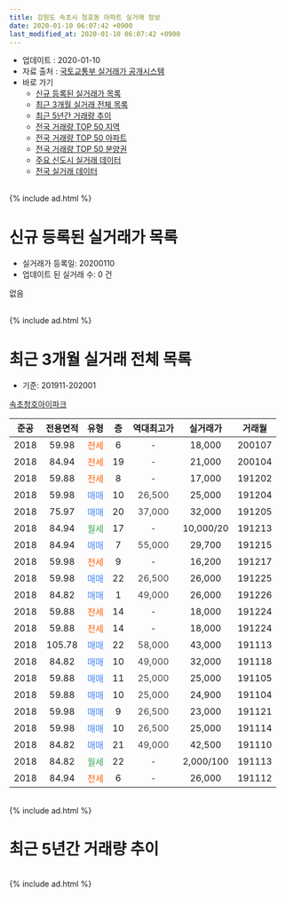 ```yaml
---
title: 강원도 속초시 청호동 아파트 실거래 정보
date: 2020-01-10 06:07:42 +0900
last_modified_at: 2020-01-10 06:07:42 +0900
---
```


* 업데이트 : 2020-01-10
* 자료 출처 : [국토교통부 실거래가 공개시스템](http://rt.molit.go.kr)
* 바로 가기
    * [신규 등록된 실거래가 목록](#신규-등록된-실거래가-목록)
    * [최근 3개월 실거래 전체 목록](#최근-3개월-실거래-전체-목록)
    * [최근 5년간 거래량 추이](#최근-5년간-거래량-추이)
    * [전국 거래량 TOP 50 지역](https://inasie.github.io/apt-trade-info/최근-3개월-전국에서-가장-거래가-많이-발생한-지역)
    * [전국 거래량 TOP 50 아파트](https://inasie.github.io/apt-trade-info/최근-3개월-전국에서-가장-거래가-많이-발생한-아파트)
    * [전국 거래량 TOP 50 분양권](https://inasie.github.io/apt-trade-info/최근-3개월-전국에서-가장-거래가-많이-발생한-분양권)
    * [주요 신도시 실거래 데이터](https://inasie.github.io/apt-trade-info/주요-신도시)
    * [전국 실거래 데이터](https://inasie.github.io/apt-trade-info/전국)
<br>
{% include ad.html %}
<br>

# 신규 등록된 실거래가 목록
* 실거래가 등록일: 20200110
* 업데이트 된 실거래 수: 0 건

없음

<br>
{% include ad.html %}
<br>

# 최근 3개월 실거래 전체 목록
* 기준: 201911-202001


[속초청호아이파크](https://search.naver.com/search.naver?query=%EA%B0%95%EC%9B%90%EB%8F%84+%EC%86%8D%EC%B4%88%EC%8B%9C+%EC%B2%AD%ED%98%B8%EB%8F%99+%EC%86%8D%EC%B4%88%EC%B2%AD%ED%98%B8%EC%95%84%EC%9D%B4%ED%8C%8C%ED%81%AC)

|준공|전용면적|유형|층|역대최고가|실거래가|거래월|
|:---:|:---:|:---:|:---:|:---:|:---:|:---:|
|2018|59.98|<span style="color:#ff5a00">전세</span>|6|<span style="color:#444444">-</span>|18,000|200107|
|2018|84.94|<span style="color:#ff5a00">전세</span>|19|<span style="color:#444444">-</span>|21,000|200104|
|2018|59.88|<span style="color:#ff5a00">전세</span>|8|<span style="color:#444444">-</span>|17,000|191202|
|2018|59.98|<span style="color:#4285f3">매매</span>|10|<span style="color:#444444">26,500</span>|25,000|191204|
|2018|75.97|<span style="color:#4285f3">매매</span>|20|<span style="color:#444444">37,000</span>|32,000|191205|
|2018|84.94|<span style="color:#34a853">월세</span>|17|<span style="color:#444444">-</span>|10,000/20|191213|
|2018|84.94|<span style="color:#4285f3">매매</span>|7|<span style="color:#444444">55,000</span>|29,700|191215|
|2018|59.98|<span style="color:#ff5a00">전세</span>|9|<span style="color:#444444">-</span>|16,200|191217|
|2018|59.98|<span style="color:#4285f3">매매</span>|22|<span style="color:#444444">26,500</span>|26,000|191225|
|2018|84.82|<span style="color:#4285f3">매매</span>|1|<span style="color:#444444">49,000</span>|26,000|191226|
|2018|59.88|<span style="color:#ff5a00">전세</span>|14|<span style="color:#444444">-</span>|18,000|191224|
|2018|59.88|<span style="color:#ff5a00">전세</span>|14|<span style="color:#444444">-</span>|18,000|191224|
|2018|105.78|<span style="color:#4285f3">매매</span>|22|<span style="color:#444444">58,000</span>|43,000|191113|
|2018|84.82|<span style="color:#4285f3">매매</span>|10|<span style="color:#444444">49,000</span>|32,000|191118|
|2018|59.88|<span style="color:#4285f3">매매</span>|11|<span style="color:#444444">25,000</span>|25,000|191105|
|2018|59.88|<span style="color:#4285f3">매매</span>|10|<span style="color:#444444">25,000</span>|24,900|191104|
|2018|59.98|<span style="color:#4285f3">매매</span>|9|<span style="color:#444444">26,500</span>|23,000|191121|
|2018|59.98|<span style="color:#4285f3">매매</span>|10|<span style="color:#444444">26,500</span>|25,000|191114|
|2018|84.82|<span style="color:#4285f3">매매</span>|21|<span style="color:#444444">49,000</span>|42,500|191110|
|2018|84.82|<span style="color:#34a853">월세</span>|22|<span style="color:#444444">-</span>|2,000/100|191113|
|2018|84.94|<span style="color:#ff5a00">전세</span>|6|<span style="color:#444444">-</span>|26,000|191112|


<br>
{% include ad.html %}
<br>

# 최근 5년간 거래량 추이


<div style="width:100%;">
    <canvas id="deal_progress" height="200"></canvas>
</div>

<script>
new Chart(document.getElementById("deal_progress"), {
    type: 'line',
    data: {
        labels: ['201501','201502','201503','201504','201505','201506','201507','201508','201509','201510','201511','201512','201601','201602','201603','201604','201605','201606','201607','201608','201609','201610','201611','201612','201701','201702','201703','201704','201705','201706','201707','201708','201709','201710','201711','201712','201801','201802','201803','201804','201805','201806','201807','201808','201809','201810','201811','201812','201901','201902','201903','201904','201905','201906','201907','201908','201909','201910','201911','201912','202001'],
        datasets: [{
            label: '매매',
            pointRadius: 1,
            data: [0, 0, 0, 0, 0, 0, 0, 0, 0, 0, 0, 0, 0, 0, 0, 0, 0, 0, 0, 0, 0, 0, 0, 0, 0, 0, 0, 0, 0, 0, 0, 0, 0, 0, 0, 0, 20, 14, 15, 8, 7, 5, 3, 1, 3, 2, 3, 2, 2, 3, 5, 6, 2, 7, 6, 3, 5, 5, 7, 5, 0],
            borderColor: "rgba(255, 201, 14, 1)",
            backgroundColor: "rgba(255, 201, 14, 0.5)",
            fill: false,
            lineTension: 0
        },{
            label: '전월세',
            pointRadius: 1,
            data: [0, 0, 0, 0, 0, 0, 0, 0, 0, 0, 0, 0, 0, 0, 0, 0, 0, 0, 0, 0, 0, 0, 0, 0, 0, 0, 0, 0, 0, 0, 0, 0, 0, 0, 0, 0, 19, 42, 37, 28, 13, 8, 5, 6, 5, 4, 0, 1, 0, 6, 2, 6, 2, 3, 5, 2, 1, 2, 2, 5, 2],
            borderColor: "rgba(0, 141, 185, 1)",
            backgroundColor: "rgba(0, 141, 185, 0.5)",
            fill: false,
            lineTension: 0
        }
        ]
    },
    options: {
        responsive: true,
        title: {
            display: false
        },
        tooltips: {
            mode: 'index',
            intersect: false
        },
        hover: {
            mode: 'nearest',
            intersect: true
        },
        scales: {
            xAxes: [{
                display: true,
                scaleLabel: {
                    display: true,
                    labelString: '년/월'
                }
            }],
            yAxes: [{
                display: true,
                ticks: {
                    suggestedMin: 0,
                },
                scaleLabel: {
                    display: true,
                    labelString: '실거래 수'
                }
            }]
        }
    }
});

</script>


<br>
{% include ad.html %}
<br>

